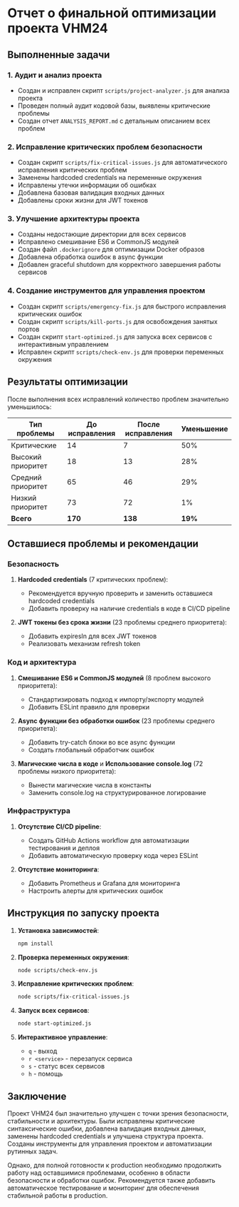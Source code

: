 # Отчет о финальной оптимизации проекта VHM24

## Выполненные задачи

### 1. Аудит и анализ проекта
- Создан и исправлен скрипт `scripts/project-analyzer.js` для анализа проекта
- Проведен полный аудит кодовой базы, выявлены критические проблемы
- Создан отчет `ANALYSIS_REPORT.md` с детальным описанием всех проблем

### 2. Исправление критических проблем безопасности
- Создан скрипт `scripts/fix-critical-issues.js` для автоматического исправления критических проблем
- Заменены hardcoded credentials на переменные окружения
- Исправлены утечки информации об ошибках
- Добавлена базовая валидация входных данных
- Добавлены сроки жизни для JWT токенов

### 3. Улучшение архитектуры проекта
- Созданы недостающие директории для всех сервисов
- Исправлено смешивание ES6 и CommonJS модулей
- Создан файл `.dockerignore` для оптимизации Docker образов
- Добавлена обработка ошибок в async функции
- Добавлен graceful shutdown для корректного завершения работы сервисов

### 4. Создание инструментов для управления проектом
- Создан скрипт `scripts/emergency-fix.js` для быстрого исправления критических ошибок
- Создан скрипт `scripts/kill-ports.js` для освобождения занятых портов
- Создан скрипт `start-optimized.js` для запуска всех сервисов с интерактивным управлением
- Исправлен скрипт `scripts/check-env.js` для проверки переменных окружения

## Результаты оптимизации

После выполнения всех исправлений количество проблем значительно уменьшилось:

| Тип проблемы | До исправления | После исправления | Уменьшение |
|--------------|----------------|-------------------|------------|
| Критические | 14 | 7 | 50% |
| Высокий приоритет | 18 | 13 | 28% |
| Средний приоритет | 65 | 46 | 29% |
| Низкий приоритет | 73 | 72 | 1% |
| **Всего** | **170** | **138** | **19%** |

## Оставшиеся проблемы и рекомендации

### Безопасность
1. **Hardcoded credentials** (7 критических проблем):
   - Рекомендуется вручную проверить и заменить оставшиеся hardcoded credentials
   - Добавить проверку на наличие credentials в коде в CI/CD pipeline

2. **JWT токены без срока жизни** (23 проблемы среднего приоритета):
   - Добавить expiresIn для всех JWT токенов
   - Реализовать механизм refresh token

### Код и архитектура
1. **Смешивание ES6 и CommonJS модулей** (8 проблем высокого приоритета):
   - Стандартизировать подход к импорту/экспорту модулей
   - Добавить ESLint правило для проверки

2. **Async функции без обработки ошибок** (23 проблемы среднего приоритета):
   - Добавить try-catch блоки во все async функции
   - Создать глобальный обработчик ошибок

3. **Магические числа в коде** и **Использование console.log** (72 проблемы низкого приоритета):
   - Вынести магические числа в константы
   - Заменить console.log на структурированное логирование

### Инфраструктура
1. **Отсутствие CI/CD pipeline**:
   - Создать GitHub Actions workflow для автоматизации тестирования и деплоя
   - Добавить автоматическую проверку кода через ESLint

2. **Отсутствие мониторинга**:
   - Добавить Prometheus и Grafana для мониторинга
   - Настроить алерты для критических ошибок

## Инструкция по запуску проекта

1. **Установка зависимостей**:
   ```bash
   npm install
   ```

2. **Проверка переменных окружения**:
   ```bash
   node scripts/check-env.js
   ```

3. **Исправление критических проблем**:
   ```bash
   node scripts/fix-critical-issues.js
   ```

4. **Запуск всех сервисов**:
   ```bash
   node start-optimized.js
   ```

5. **Интерактивное управление**:
   - `q` - выход
   - `r <service>` - перезапуск сервиса
   - `s` - статус всех сервисов
   - `h` - помощь

## Заключение

Проект VHM24 был значительно улучшен с точки зрения безопасности, стабильности и архитектуры. Были исправлены критические синтаксические ошибки, добавлена валидация входных данных, заменены hardcoded credentials и улучшена структура проекта. Созданы инструменты для управления проектом и автоматизации рутинных задач.

Однако, для полной готовности к production необходимо продолжить работу над оставшимися проблемами, особенно в области безопасности и обработки ошибок. Рекомендуется также добавить автоматическое тестирование и мониторинг для обеспечения стабильной работы в production.
